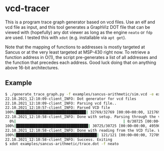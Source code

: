# vcd-tracer

This is a program trace graph generator based on vcd files. Use an elf and vcd file as input, and this tool generates a GraphViz DOT file that can be viewed with (hopefully) any dot viewer as long as the engine `neato` or `fdp` are used. I tested this with `xdot` (e.g. installable via `apt get`).

Note that the mapping of functions to addresses is mostly targeted at Sancus or at the very least targeted at MSP-430 right now. To retrieve a function address in O(1), the script pre-generates a list of all addresses and the function that precedes each address. Good luck doing that on anything above 16-bit architectures.

## Example

```bash
$ ./generate_trace_graph.py -f examples/sancus-arithmetic/sim.vcd -e examples/sancus-arithmetic/main.elf -o examples/sancus-arithmetic/trace.dot
22.10.2021_12:10:09-client_INFO: Dot generator for vcd files
22.10.2021_12:10:09-client_INFO: Parsing vcd file..
22.10.2021_12:10:57-client_INFO: Parsed VCD file
100%|████████████████████████████████| 32769/32769 [00:00<00:00, 1217690.37it/s]
22.10.2021_12:10:58-client_INFO: Done with setup. Parsing through the vcd file now...
  0%|                                                 | 0/30725 [00:00<?, ?it/s]22.10.2021_12:10:58-client_WARNING: Warning: __sm_foo_num_inputs was not found in sections! Appending it manually (it may look misplaced though)
100%|█████████████████████████████████| 30725/30725 [00:00<00:00, 495909.39it/s]
22.10.2021_12:10:58-client_INFO: Done with reading from the VCD file. Writing to dot file...
100%|█████████████████████████████████████| 121/121 [00:00<00:00, 727092.81it/s]
22.10.2021_12:10:58-client_INFO: Success. Exiting
$ xdot examples/sancus-arithmetic/trace.dot -f neato
```
